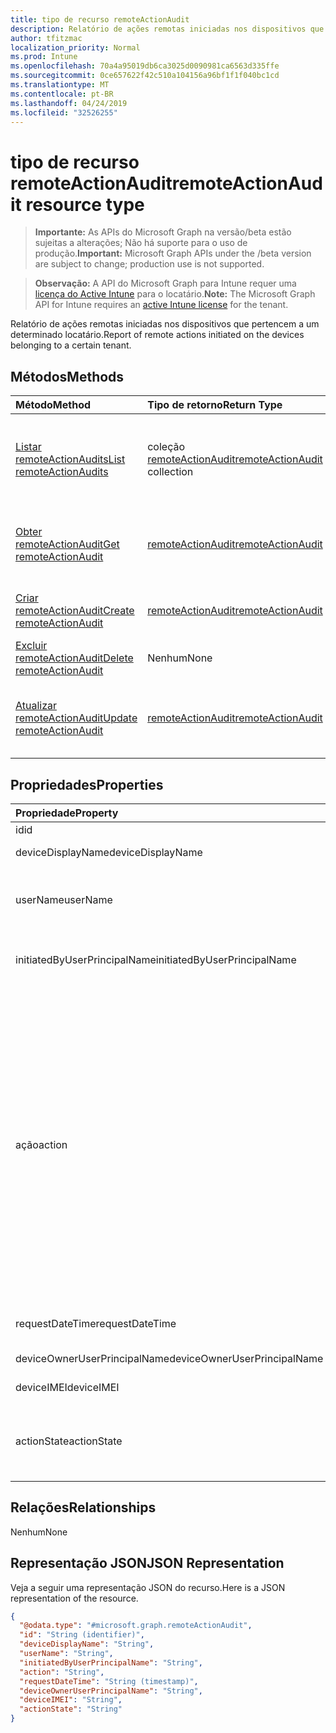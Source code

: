 ```yaml
---
title: tipo de recurso remoteActionAudit
description: Relatório de ações remotas iniciadas nos dispositivos que pertencem a um determinado locatário.
author: tfitzmac
localization_priority: Normal
ms.prod: Intune
ms.openlocfilehash: 70a4a95019db6ca3025d0090981ca6563d335ffe
ms.sourcegitcommit: 0ce657622f42c510a104156a96bf1f1f040bc1cd
ms.translationtype: MT
ms.contentlocale: pt-BR
ms.lasthandoff: 04/24/2019
ms.locfileid: "32526255"
---
```

# <a name="remoteactionaudit-resource-type"></a><span data-ttu-id="474ca-103">tipo de recurso remoteActionAudit</span><span class="sxs-lookup"><span data-stu-id="474ca-103">remoteActionAudit resource type</span></span>

> <span data-ttu-id="474ca-104">**Importante:** As APIs do Microsoft Graph na versão/beta estão sujeitas a alterações; Não há suporte para o uso de produção.</span><span class="sxs-lookup"><span data-stu-id="474ca-104">**Important:** Microsoft Graph APIs under the /beta version are subject to change; production use is not supported.</span></span>

> <span data-ttu-id="474ca-105">**Observação:** A API do Microsoft Graph para Intune requer uma [licença do Active Intune](https://go.microsoft.com/fwlink/?linkid=839381) para o locatário.</span><span class="sxs-lookup"><span data-stu-id="474ca-105">**Note:** The Microsoft Graph API for Intune requires an [active Intune license](https://go.microsoft.com/fwlink/?linkid=839381) for the tenant.</span></span>

<span data-ttu-id="474ca-106">Relatório de ações remotas iniciadas nos dispositivos que pertencem a um determinado locatário.</span><span class="sxs-lookup"><span data-stu-id="474ca-106">Report of remote actions initiated on the devices belonging to a certain tenant.</span></span>

## <a name="methods"></a><span data-ttu-id="474ca-107">Métodos</span><span class="sxs-lookup"><span data-stu-id="474ca-107">Methods</span></span>
|<span data-ttu-id="474ca-108">Método</span><span class="sxs-lookup"><span data-stu-id="474ca-108">Method</span></span>|<span data-ttu-id="474ca-109">Tipo de retorno</span><span class="sxs-lookup"><span data-stu-id="474ca-109">Return Type</span></span>|<span data-ttu-id="474ca-110">Descrição</span><span class="sxs-lookup"><span data-stu-id="474ca-110">Description</span></span>|
|:---|:---|:---|
|[<span data-ttu-id="474ca-111">Listar remoteActionAudits</span><span class="sxs-lookup"><span data-stu-id="474ca-111">List remoteActionAudits</span></span>](../api/intune-devices-remoteactionaudit-list.md)|<span data-ttu-id="474ca-112">coleção [remoteActionAudit](../resources/intune-devices-remoteactionaudit.md)</span><span class="sxs-lookup"><span data-stu-id="474ca-112">[remoteActionAudit](../resources/intune-devices-remoteactionaudit.md) collection</span></span>|<span data-ttu-id="474ca-113">Listar Propriedades e relações dos objetos [remoteActionAudit](../resources/intune-devices-remoteactionaudit.md) .</span><span class="sxs-lookup"><span data-stu-id="474ca-113">List properties and relationships of the [remoteActionAudit](../resources/intune-devices-remoteactionaudit.md) objects.</span></span>|
|[<span data-ttu-id="474ca-114">Obter remoteActionAudit</span><span class="sxs-lookup"><span data-stu-id="474ca-114">Get remoteActionAudit</span></span>](../api/intune-devices-remoteactionaudit-get.md)|[<span data-ttu-id="474ca-115">remoteActionAudit</span><span class="sxs-lookup"><span data-stu-id="474ca-115">remoteActionAudit</span></span>](../resources/intune-devices-remoteactionaudit.md)|<span data-ttu-id="474ca-116">Leia as propriedades e as relações do objeto [remoteActionAudit](../resources/intune-devices-remoteactionaudit.md) .</span><span class="sxs-lookup"><span data-stu-id="474ca-116">Read properties and relationships of the [remoteActionAudit](../resources/intune-devices-remoteactionaudit.md) object.</span></span>|
|[<span data-ttu-id="474ca-117">Criar remoteActionAudit</span><span class="sxs-lookup"><span data-stu-id="474ca-117">Create remoteActionAudit</span></span>](../api/intune-devices-remoteactionaudit-create.md)|[<span data-ttu-id="474ca-118">remoteActionAudit</span><span class="sxs-lookup"><span data-stu-id="474ca-118">remoteActionAudit</span></span>](../resources/intune-devices-remoteactionaudit.md)|<span data-ttu-id="474ca-119">Criar um novo objeto [remoteActionAudit](../resources/intune-devices-remoteactionaudit.md) .</span><span class="sxs-lookup"><span data-stu-id="474ca-119">Create a new [remoteActionAudit](../resources/intune-devices-remoteactionaudit.md) object.</span></span>|
|[<span data-ttu-id="474ca-120">Excluir remoteActionAudit</span><span class="sxs-lookup"><span data-stu-id="474ca-120">Delete remoteActionAudit</span></span>](../api/intune-devices-remoteactionaudit-delete.md)|<span data-ttu-id="474ca-121">Nenhum</span><span class="sxs-lookup"><span data-stu-id="474ca-121">None</span></span>|<span data-ttu-id="474ca-122">Exclui [remoteActionAudit](../resources/intune-devices-remoteactionaudit.md).</span><span class="sxs-lookup"><span data-stu-id="474ca-122">Deletes a [remoteActionAudit](../resources/intune-devices-remoteactionaudit.md).</span></span>|
|[<span data-ttu-id="474ca-123">Atualizar remoteActionAudit</span><span class="sxs-lookup"><span data-stu-id="474ca-123">Update remoteActionAudit</span></span>](../api/intune-devices-remoteactionaudit-update.md)|[<span data-ttu-id="474ca-124">remoteActionAudit</span><span class="sxs-lookup"><span data-stu-id="474ca-124">remoteActionAudit</span></span>](../resources/intune-devices-remoteactionaudit.md)|<span data-ttu-id="474ca-125">Atualiza as propriedades de um objeto [remoteActionAudit](../resources/intune-devices-remoteactionaudit.md) .</span><span class="sxs-lookup"><span data-stu-id="474ca-125">Update the properties of a [remoteActionAudit](../resources/intune-devices-remoteactionaudit.md) object.</span></span>|

## <a name="properties"></a><span data-ttu-id="474ca-126">Propriedades</span><span class="sxs-lookup"><span data-stu-id="474ca-126">Properties</span></span>
|<span data-ttu-id="474ca-127">Propriedade</span><span class="sxs-lookup"><span data-stu-id="474ca-127">Property</span></span>|<span data-ttu-id="474ca-128">Tipo</span><span class="sxs-lookup"><span data-stu-id="474ca-128">Type</span></span>|<span data-ttu-id="474ca-129">Descrição</span><span class="sxs-lookup"><span data-stu-id="474ca-129">Description</span></span>|
|:---|:---|:---|
|<span data-ttu-id="474ca-130">id</span><span class="sxs-lookup"><span data-stu-id="474ca-130">id</span></span>|<span data-ttu-id="474ca-131">String</span><span class="sxs-lookup"><span data-stu-id="474ca-131">String</span></span>|<span data-ttu-id="474ca-132">ID de relatório.</span><span class="sxs-lookup"><span data-stu-id="474ca-132">Report Id.</span></span>|
|<span data-ttu-id="474ca-133">deviceDisplayName</span><span class="sxs-lookup"><span data-stu-id="474ca-133">deviceDisplayName</span></span>|<span data-ttu-id="474ca-134">Cadeia de caracteres</span><span class="sxs-lookup"><span data-stu-id="474ca-134">String</span></span>|<span data-ttu-id="474ca-135">Nome do dispositivo do Intune.</span><span class="sxs-lookup"><span data-stu-id="474ca-135">Intune device name.</span></span>|
|<span data-ttu-id="474ca-136">userName</span><span class="sxs-lookup"><span data-stu-id="474ca-136">userName</span></span>|<span data-ttu-id="474ca-137">String</span><span class="sxs-lookup"><span data-stu-id="474ca-137">String</span></span>|<span data-ttu-id="474ca-138">\[\] preterido use InitiatedByUserPrincipalName em vez disso.</span><span class="sxs-lookup"><span data-stu-id="474ca-138">\[deprecated\] Please use InitiatedByUserPrincipalName instead.</span></span>|
|<span data-ttu-id="474ca-139">initiatedByUserPrincipalName</span><span class="sxs-lookup"><span data-stu-id="474ca-139">initiatedByUserPrincipalName</span></span>|<span data-ttu-id="474ca-140">String</span><span class="sxs-lookup"><span data-stu-id="474ca-140">String</span></span>|<span data-ttu-id="474ca-141">O formato de usuário que iniciou a ação do dispositivo é UPN.</span><span class="sxs-lookup"><span data-stu-id="474ca-141">User who initiated the device action, format is UPN.</span></span>|
|<span data-ttu-id="474ca-142">ação</span><span class="sxs-lookup"><span data-stu-id="474ca-142">action</span></span>|[<span data-ttu-id="474ca-143">remoteaction</span><span class="sxs-lookup"><span data-stu-id="474ca-143">remoteAction</span></span>](../resources/intune-devices-remoteaction.md)|<span data-ttu-id="474ca-144">O nome da ação.</span><span class="sxs-lookup"><span data-stu-id="474ca-144">The action name.</span></span> <span data-ttu-id="474ca-145">Os valores possíveis são `unknown`: `factoryReset`, `removeCompanyData`, `resetPasscode`, `remoteLock`, `enableLostMode`, `disableLostMode`, `locateDevice`, `rebootNow`, `recoverPasscode` `cleanWindowsDevice` `logoutSharedAppleDeviceActiveUser`,,, `quickScan`, `fullScan`, `windowsDefenderUpdateSignatures`, `factoryResetKeepEnrollmentData`, `updateDeviceAccount`, `automaticRedeployment`, `shutDown` ,,,,,,,, .</span><span class="sxs-lookup"><span data-stu-id="474ca-145">Possible values are: `unknown`, `factoryReset`, `removeCompanyData`, `resetPasscode`, `remoteLock`, `enableLostMode`, `disableLostMode`, `locateDevice`, `rebootNow`, `recoverPasscode`, `cleanWindowsDevice`, `logoutSharedAppleDeviceActiveUser`, `quickScan`, `fullScan`, `windowsDefenderUpdateSignatures`, `factoryResetKeepEnrollmentData`, `updateDeviceAccount`, `automaticRedeployment`, `shutDown`.</span></span>|
|<span data-ttu-id="474ca-146">requestDateTime</span><span class="sxs-lookup"><span data-stu-id="474ca-146">requestDateTime</span></span>|<span data-ttu-id="474ca-147">DateTimeOffset</span><span class="sxs-lookup"><span data-stu-id="474ca-147">DateTimeOffset</span></span>|<span data-ttu-id="474ca-148">Hora em que a ação foi emitida, dada em UTC.</span><span class="sxs-lookup"><span data-stu-id="474ca-148">Time when the action was issued, given in UTC.</span></span>|
|<span data-ttu-id="474ca-149">deviceOwnerUserPrincipalName</span><span class="sxs-lookup"><span data-stu-id="474ca-149">deviceOwnerUserPrincipalName</span></span>|<span data-ttu-id="474ca-150">String</span><span class="sxs-lookup"><span data-stu-id="474ca-150">String</span></span>|<span data-ttu-id="474ca-151">UPN do proprietário do dispositivo.</span><span class="sxs-lookup"><span data-stu-id="474ca-151">Upn of the device owner.</span></span>|
|<span data-ttu-id="474ca-152">deviceIMEI</span><span class="sxs-lookup"><span data-stu-id="474ca-152">deviceIMEI</span></span>|<span data-ttu-id="474ca-153">String</span><span class="sxs-lookup"><span data-stu-id="474ca-153">String</span></span>|<span data-ttu-id="474ca-154">IMEI do dispositivo.</span><span class="sxs-lookup"><span data-stu-id="474ca-154">IMEI of the device.</span></span>|
|<span data-ttu-id="474ca-155">actionState</span><span class="sxs-lookup"><span data-stu-id="474ca-155">actionState</span></span>|[<span data-ttu-id="474ca-156">actionState</span><span class="sxs-lookup"><span data-stu-id="474ca-156">actionState</span></span>](../resources/intune-shared-actionstate.md)|<span data-ttu-id="474ca-157">Estado de ação.</span><span class="sxs-lookup"><span data-stu-id="474ca-157">Action state.</span></span> <span data-ttu-id="474ca-158">Os valores possíveis são: `none`, `pending`, `canceled`, `active`, `done`, `failed`, `notSupported`.</span><span class="sxs-lookup"><span data-stu-id="474ca-158">Possible values are: `none`, `pending`, `canceled`, `active`, `done`, `failed`, `notSupported`.</span></span>|

## <a name="relationships"></a><span data-ttu-id="474ca-159">Relações</span><span class="sxs-lookup"><span data-stu-id="474ca-159">Relationships</span></span>
<span data-ttu-id="474ca-160">Nenhum</span><span class="sxs-lookup"><span data-stu-id="474ca-160">None</span></span>

## <a name="json-representation"></a><span data-ttu-id="474ca-161">Representação JSON</span><span class="sxs-lookup"><span data-stu-id="474ca-161">JSON Representation</span></span>
<span data-ttu-id="474ca-162">Veja a seguir uma representação JSON do recurso.</span><span class="sxs-lookup"><span data-stu-id="474ca-162">Here is a JSON representation of the resource.</span></span>
<!-- {
  "blockType": "resource",
  "keyProperty": "id",
  "@odata.type": "microsoft.graph.remoteActionAudit"
}
-->
``` json
{
  "@odata.type": "#microsoft.graph.remoteActionAudit",
  "id": "String (identifier)",
  "deviceDisplayName": "String",
  "userName": "String",
  "initiatedByUserPrincipalName": "String",
  "action": "String",
  "requestDateTime": "String (timestamp)",
  "deviceOwnerUserPrincipalName": "String",
  "deviceIMEI": "String",
  "actionState": "String"
}
```





